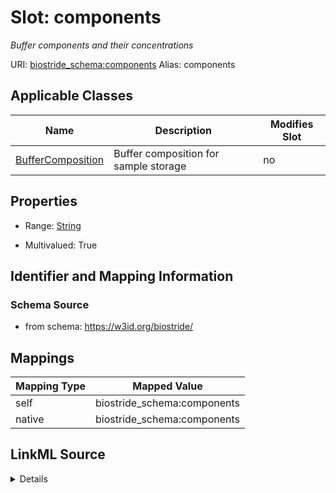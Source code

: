 

# Slot: components 


_Buffer components and their concentrations_





URI: [biostride_schema:components](https://w3id.org/biostride/schema/components)
Alias: components

<!-- no inheritance hierarchy -->





## Applicable Classes

| Name | Description | Modifies Slot |
| --- | --- | --- |
| [BufferComposition](BufferComposition.md) | Buffer composition for sample storage |  no  |






## Properties

* Range: [String](String.md)

* Multivalued: True




## Identifier and Mapping Information






### Schema Source


* from schema: https://w3id.org/biostride/




## Mappings

| Mapping Type | Mapped Value |
| ---  | ---  |
| self | biostride_schema:components |
| native | biostride_schema:components |




## LinkML Source

<details>
```yaml
name: components
description: Buffer components and their concentrations
from_schema: https://w3id.org/biostride/
rank: 1000
alias: components
owner: BufferComposition
domain_of:
- BufferComposition
range: string
multivalued: true

```
</details>